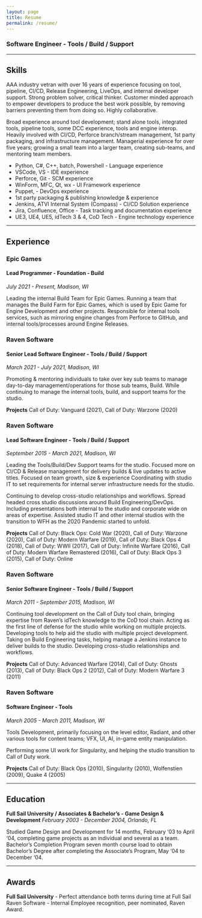 ```yaml
---
layout: page
title: Resume
permalink: /resume/
---
```

### Software Engineer - Tools / Build / Support

---
## Skills
AAA industry vetran with over 16 years of experience focusing on tool, pipeline, CI/CD, Release Engineering, LiveOps, and internal developer support.
Strong problem solver, critical thinker. Customer minded approach to empower developers to produce the best work possible, by removing barriers preventing them from doing so. Highly collaborative.

Broad experience around tool development; stand alone tools, integrated tools, pipeline tools, some DCC experience, tools and engine interop. Heavily involved with CI/CD, Perforce branch/stream management, 1st party packaging, and infrastructure management.
Managerial experience for over five years; growing a small team into a larger team, creating sub-teams, and mentoring team members.
* Python, C#, C++, batch, Powershell - Language experience
* VSCode, VS - IDE experience
* Perforce, Git - SCM experience
* WinForm, MFC, Qt, wx - UI Framework experience
* Puppet, - DevOps experience
* 1st party packaging & publishing knowledge & experience
* Jenkins, ATVI Internal System (Compass) - CI/CD Solution experience
* Jira, Confluence, Office - Task tracking and documentation experience
* UE3, UE4, UE5, idTech 3 & 4, CoD Tech - Engine technology experience


---
## Experience
### Epic Games
#### Lead Programmer - Foundation - Build
_July 2021 - Present, Madison, WI_

Leading the internal Build Team for Epic Games. Running a team that manages the Build Farm for Epic Games, which is used by Epic Game for Engine Development and other projects. Responsible for internal tools services, such as mirroring engine changes from Perforce to GitHub, and internal tools/processes around Engine Releases.

### Raven Software
#### Senior Lead Software Engineer - Tools / Build / Support
_March 2021 - July 2021,  Madison, WI_

Promoting & mentoring individuals to take over key sub teams to manage day-to-day management/operations for those sub teams, Build. While continuing to manage the internal tools, build, and support teams for the studio.

**Projects**
Call of Duty: Vanguard (2021), Call of Duty: Warzone (2020)

### Raven Software
#### Lead Software Engineer - Tools / Build / Support
_September 2015 - March 2021,  Madison, WI_

Leading the Tools/Build/Dev Support teams for the studio. Focused more on CI/CD & Release management for delivery builds & live updates to active titles. Focused on team growth, size & experience
Coordinating with studio IT to set requirements for internal server infrastructure needs for the studio.

Continuing to develop cross-studio relationships and workflows. Spread headed cross studio discussions around Build Engineering/DevOps. Including presentations both internal to the studio and  corporate wide on areas of expertise.
Assisted studio IT and other internal studios with the transition to WFH as the 2020 Pandemic started to unfold.

**Projects**
Call of Duty: Black Ops: Cold War (2020), Call of Duty: Warzone (2020), Call of Duty: Modern Warfare (2019), Call of Duty: Black Ops 4 (2018), Call of Duty: WWII (2017), Call of Duty: Infinite Warfare (2016), Call of Duty: Modern Warfare Remastered (2016), Call of Duty: Black Ops 3 (2015), Call of Duty: Online

### Raven Software
#### Senior Software Engineer - Tools / Build / Support
_March 2011  - September 2015,  Madison, WI_

Continuing tool development on the Call of Duty tool chain, bringing expertise from Raven’s idTech knowledge to the CoD tool chain.  Acting as the first line of defense for the studio while working on multiple projects. Developing tools to help aid the studio with multiple project development. 
Taking on Build Engineering tasks, helping manage a Jenkins instance to deliver builds to the studio.
Developing cross-studio relationships and workflows.

**Projects**
Call of Duty: Advanced Warfare (2014), Call of Duty: Ghosts (2013), Call of Duty: Black Ops 2 (2012), Call of Duty: Modern Warfare 3 (2011)

### Raven Software
#### Software Engineer - Tools
_March 2005 - March 2011,  Madison, WI_

Tools Development, primarily focusing on the  level editor, Radiant,  and other various tools for content teams; VFX, UI, AI, in-game entity manipulation.

Performing some UI work for Singularity, and helping the studio transition to Call of Duty work.

**Projects**
 Call of Duty: Black Ops (2010), Singularity (2010), Wolfenstien (2009), Quake 4 (2005)


---
## Education
**Full Sail University / Associates & Bachelor’s - Game Design & Development**
_February 2003 - December 2004,  Orlando, FL_

Studied Game Design and Development for 14 months, February ‘03 to April ‘04, completing game projects as an individual and several as a team. Bachelor’s Completion Program seven month course load to obtain Bachelor’s Degree after completing the Associate’s Program, May ‘04 to December ‘04.

---
## Awards
**Full Sail University** - Perfect attendance both terms during time at Full Sail
Raven Software - Internal Employee recognition, peer nominated, Raven Award.


